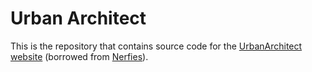 # Urban Architect

This is the repository that contains source code for the [UrbanArchitect website](https://urbanarchitect.github.io) (borrowed from [Nerfies](https://nerfies.github.io)).
